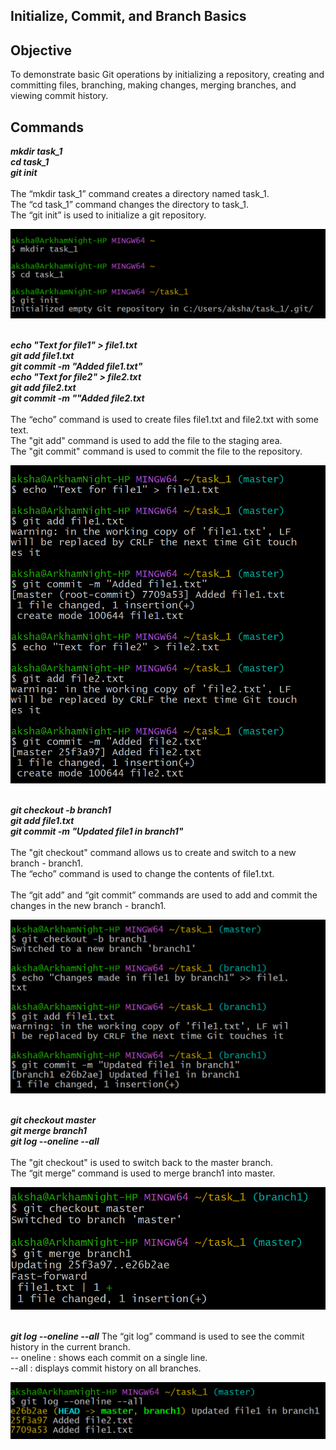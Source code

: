 ## Initialize, Commit, and Branch Basics

## Objective
To demonstrate basic Git operations by initializing a repository, creating and committing files, branching, making changes, merging branches, and viewing commit history.

## Commands

***mkdir task_1*** <br>
***cd task_1*** <br>
***git init*** <br><br>
The “mkdir task_1” command creates a directory named task_1. <br>
The “cd task_1” command changes the directory to task_1. <br>
The “git init” is used to initialize a git repository. <br>

![SS1](Screenshots_1/git_1_1.png)
<br><br>


***echo "Text for file1" > file1.txt <br>
git add file1.txt*** <br>
***git commit -m "Added file1.txt" <br>
echo "Text for file2" > file2.txt <br>
git add file2.txt <br>
git commit -m ""Added file2.txt*** <br><br>
The “echo” command is used to create files file1.txt and file2.txt with some text.<br>
The "git add" command is used to add the file to the staging area. <br>
The "git commit" command is used to commit the file to the repository.<br>

![SS2](Screenshots_1/git_1_2.png)
<br><br>


***git checkout -b branch1*** <br>
***git add file1.txt*** <br>
***git commit -m "Updated file1 in branch1"*** <br><br>
The "git checkout" command allows us to create and switch to a new branch - branch1. <br>
The “echo” command is used to change the contents of file1.txt. <br><br>
The “git add” and “git commit” commands are used to add and commit the changes in the new branch - branch1. <br>

![SS3](Screenshots_1/git_1_3.png)
<br><br>

***git checkout master*** <br>
***git merge branch1*** <br>
***git log --oneline --all*** <br><br>
The "git checkout" is used to switch back to the master branch. <br>
The “git merge” command is used to merge branch1 into master.<br>

![SS4](Screenshots_1/git_1_4.png)
<br><br>


***git log --oneline --all***
The “git log” command is used to see the commit history in the current branch.<br>
-- oneline : shows each commit on a single line. <br>
--all : displays commit history on all branches. <br>

![SS5](Screenshots_1/git_1_5.png)
